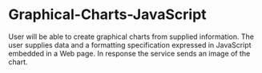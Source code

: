 # Graphical-Charts-JavaScript
User will be able to create graphical charts from supplied information. The user supplies data and a formatting specification expressed in JavaScript embedded in a Web page. In response the service sends an image of the chart.
